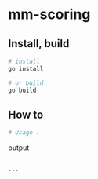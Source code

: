 # mm-scoring

## Install, build

```bash
# install
go install

# or build
go build
```

## How to
```bash
# Usage : 

```

output 
```

...
```
